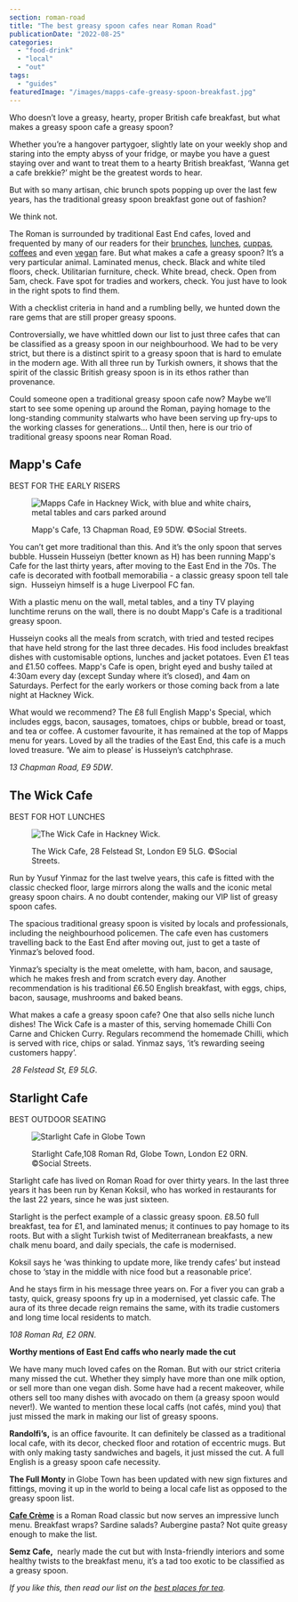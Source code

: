 ```yaml
---
section: roman-road
title: "The best greasy spoon cafes near Roman Road"
publicationDate: "2022-08-25"
categories: 
  - "food-drink"
  - "local"
  - "out"
tags: 
  - "guides"
featuredImage: "/images/mapps-cafe-greasy-spoon-breakfast.jpg"
---
```


Who doesn’t love a greasy, hearty, proper British cafe breakfast, but what makes a greasy spoon cafe a greasy spoon?

Whether you’re a hangover partygoer, slightly late on your weekly shop and staring into the empty abyss of your fridge, or maybe you have a guest staying over and want to treat them to a hearty British breakfast, ‘Wanna get a cafe brekkie?’ might be the greatest words to hear.

But with so many artisan, chic brunch spots popping up over the last few years, has the traditional greasy spoon breakfast gone out of fashion?

We think not. 

The Roman is surrounded by traditional East End cafes, loved and frequented by many of our readers for their [brunches](https://romanroadlondon.com/best-brunch-bow-mile-end-globe-town/), [lunches](https://romanroadlondon.com/best-lunch-places/), [cuppas](https://romanroadlondon.com/best-tea-places-bow-globe-town/), [coffees](https://romanroadlondon.com/best-coffee-places/) and even [vegan](https://romanroadlondon.com/best-local-vegan-vegetarian-cafes-shops/) fare. But what makes a cafe a greasy spoon? It’s a very particular animal. Laminated menus, check. Black and white tiled floors, check. Utilitarian furniture, check. White bread, check. Open from 5am, check. Fave spot for tradies and workers, check. You just have to look in the right spots to find them. 

With a checklist criteria in hand and a rumbling belly, we hunted down the rare gems that are still proper greasy spoons.

Controversially, we have whittled down our list to just three cafes that can be classified as a greasy spoon in our neighbourhood. We had to be very strict, but there is a distinct spirit to a greasy spoon that is hard to emulate in the modern age. With all three run by Turkish owners, it shows that the spirit of the classic British greasy spoon is in its ethos rather than provenance.

Could someone open a traditional greasy spoon cafe now? Maybe we’ll start to see some opening up around the Roman, paying homage to the long-standing community stalwarts who have been serving up fry-ups to the working classes for generations… Until then, here is our trio of traditional greasy spoons near Roman Road.

## Mapp's Cafe

BEST FOR THE EARLY RISERS

<figure>

![Mapps Cafe in Hackney Wick, with blue and white chairs, metal tables and cars parked around](/images/mapps-cafe-greasy-spoon-1024x683.jpg)

<figcaption>

Mapp's Cafe, 13 Chapman Road, E9 5DW. ©Social Streets.

</figcaption>

</figure>

You can’t get more traditional than this. And it’s the only spoon that serves bubble. Hussein Husseiyn (better known as H) has been running Mapp's Cafe for the last thirty years, after moving to the East End in the 70s. The cafe is decorated with football memorabilia - a classic greasy spoon tell tale sign.  Husseiyn himself is a huge Liverpool FC fan. 

With a plastic menu on the wall, metal tables, and a tiny TV playing lunchtime reruns on the wall, there is no doubt Mapp's Cafe is a traditional greasy spoon.

Husseiyn cooks all the meals from scratch, with tried and tested recipes that have held strong for the last three decades. His food includes breakfast dishes with customisable options, lunches and jacket potatoes. Even £1 teas and £1.50 coffees. Mapp's Cafe is open, bright eyed and bushy tailed at 4:30am every day (except Sunday where it’s closed), and 4am on Saturdays. Perfect for the early workers or those coming back from a late night at Hackney Wick.

What would we recommend? The £8 full English Mapp's Special, which includes eggs, bacon, sausages, tomatoes, chips or bubble, bread or toast, and tea or coffee. A customer favourite, it has remained at the top of Mapps menu for years. Loved by all the tradies of the East End, this cafe is a much loved treasure. ‘We aim to please’ is Husseiyn’s catchphrase.

_13 Chapman Road, E9 5DW_.

## The Wick Cafe

BEST FOR HOT LUNCHES

<figure>

![The Wick Cafe in Hackney Wick.](/images/the-wick-cafe-greasy-spoon-1024x683.jpg)

<figcaption>

The Wick Cafe, 28 Felstead St, London E9 5LG. ©Social Streets.

</figcaption>

</figure>

Run by Yusuf Yinmaz for the last twelve years, this cafe is fitted with the classic checked floor, large mirrors along the walls and the iconic metal greasy spoon chairs. A no doubt contender, making our VIP list of greasy spoon cafes. 

The spacious traditional greasy spoon is visited by locals and professionals, including the neighbourhood policemen. The cafe even has customers travelling back to the East End after moving out, just to get a taste of Yinmaz’s beloved food.

Yinmaz’s specialty is the meat omelette, with ham, bacon, and sausage, which he makes fresh and from scratch every day. Another recommendation is his traditional £6.50 English breakfast, with eggs, chips, bacon, sausage, mushrooms and baked beans. 

What makes a cafe a greasy spoon cafe? One that also sells niche lunch dishes! The Wick Cafe is a master of this, serving homemade Chilli Con Carne and Chicken Curry. Regulars recommend the homemade Chilli, which is served with rice, chips or salad. Yinmaz says, ‘it’s rewarding seeing customers happy’. 

 _28 Felstead St, E9 5LG_.

## Starlight Cafe

BEST OUTDOOR SEATING

<figure>

![Starlight Cafe in Globe Town](/images/starlight-cafe-greasy-spoon-1024x683.jpg)

<figcaption>

Starlight Cafe,108 Roman Rd, Globe Town, London E2 0RN. ©Social Streets.

</figcaption>

</figure>

Starlight cafe has lived on Roman Road for over thirty years. In the last three years it has been run by Kenan Koksil, who has worked in restaurants for the last 22 years, since he was just sixteen. 

Starlight is the perfect example of a classic greasy spoon. £8.50 full breakfast, tea for £1, and laminated menus; it continues to pay homage to its roots. But with a slight Turkish twist of Mediterranean breakfasts, a new chalk menu board, and daily specials, the cafe is modernised.

Koksil says he ‘was thinking to update more, like trendy cafes’ but instead chose to ‘stay in the middle with nice food but a reasonable price’. 

And he stays firm in his message three years on. For a fiver you can grab a tasty, quick, greasy spoons fry up in a modernised, yet classic cafe. The aura of its three decade reign remains the same, with its tradie customers and long time local residents to match.

_108 Roman Rd, E2 0RN_.

**Worthy mentions of East End caffs who nearly made the cut**

We have many much loved cafes on the Roman. But with our strict criteria many missed the cut. Whether they simply have more than one milk option, or sell more than one vegan dish. Some have had a recent makeover, while others sell too many dishes with avocado on them (a greasy spoon would never!). We wanted to mention these local caffs (not cafés, mind you) that just missed the mark in making our list of greasy spoons. 

**Randolfi’s,** is an office favourite. It can definitely be classed as a traditional local cafe, with its decor, checked floor and rotation of eccentric mugs. But with only making tasty sandwiches and bagels, it just missed the cut. A full English is a greasy spoon cafe necessity. 

**The Full Monty** in Globe Town has been updated with new sign fixtures and fittings, moving it up in the world to being a local cafe list as opposed to the greasy spoon list.

**[Cafe Crème](https://www.cafecremebow.co.uk/)** is a Roman Road classic but now serves an impressive lunch menu. Breakfast wraps? Sardine salads? Aubergine pasta? Not quite greasy enough to make the list.

**Semz Cafe,**  nearly made the cut but with Insta-friendly interiors and some healthy twists to the breakfast menu, it’s a tad too exotic to be classified as a greasy spoon. 

_If you like this, then read our list on the [best places for tea](https://romanroadlondon.com/best-tea-places-bow-globe-town/)._

